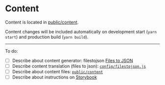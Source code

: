 # Content

Content is located in [public/content](public/content).

Content changes will be included automatically on development start (`yarn start`) and production build (`yarn build`).

---

To do:

- [ ] Describe about content generator: filestojson [Files to JSON](https://github.com/bernardodiasc/filestojson)
- [ ] Describe content translation (files to json): [`config/filestojson.js`](https://github.com/bernardodiasc/bernardodiasc.github.io/tree/develop/config/filestojson.js)
- [ ] Describe about content files: [`public/content`](https://github.com/bernardodiasc/bernardodiasc.github.io/tree/develop/public/content)
- [ ] Describe about instructions on [Storybook](https://bernardodiasdacruz.com/docs/?selectedKind=Getting%20started&selectedStory=Content%20instructions)
